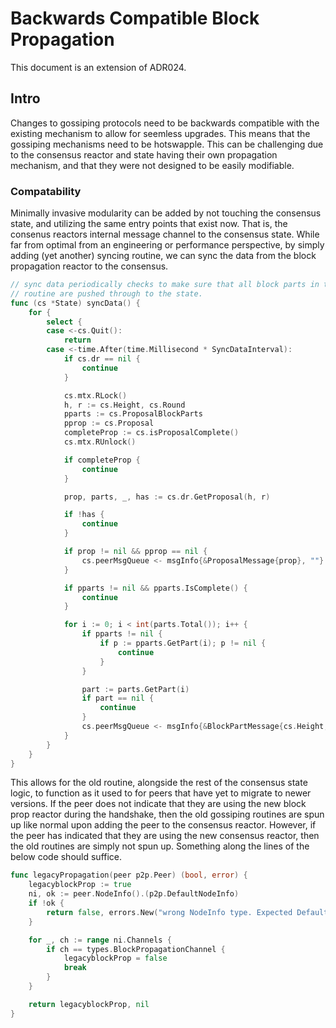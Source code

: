# Backwards Compatible Block Propagation

This document is an extension of ADR024.

## Intro

Changes to gossiping protocols need to be backwards compatible with the existing
mechanism to allow for seemless upgrades. This means that the gossiping
mechanisms need to be hotswapple. This can be challenging due to the consensus
reactor and state having their own propagation mechanism, and that they were not
designed to be easily modifiable.

### Compatability

Minimally invasive modularity can be added by not touching the consensus state,
and utilizing the same entry points that exist now. That is, the consenus
reactors internal message channel to the consensus state. While far from optimal
from an engineering or performance perspective, by simply adding (yet another)
syncing routine, we can sync the data from the block propagation reactor to the
consensus.

```go
// sync data periodically checks to make sure that all block parts in the data
// routine are pushed through to the state.
func (cs *State) syncData() {
	for {
		select {
		case <-cs.Quit():
			return
		case <-time.After(time.Millisecond * SyncDataInterval):
			if cs.dr == nil {
				continue
			}

			cs.mtx.RLock()
			h, r := cs.Height, cs.Round
			pparts := cs.ProposalBlockParts
			pprop := cs.Proposal
			completeProp := cs.isProposalComplete()
			cs.mtx.RUnlock()

			if completeProp {
				continue
			}

			prop, parts, _, has := cs.dr.GetProposal(h, r)

			if !has {
				continue
			}

			if prop != nil && pprop == nil {
				cs.peerMsgQueue <- msgInfo{&ProposalMessage{prop}, ""}
			}

			if pparts != nil && pparts.IsComplete() {
				continue
			}

			for i := 0; i < int(parts.Total()); i++ {
				if pparts != nil {
					if p := pparts.GetPart(i); p != nil {
						continue
					}
				}

				part := parts.GetPart(i)
				if part == nil {
					continue
				}
				cs.peerMsgQueue <- msgInfo{&BlockPartMessage{cs.Height, cs.Round, part}, ""}
			}
		}
	}
}
```

This allows for the old routine, alongside the rest of the consensus state
logic, to function as it used to for peers that have yet to migrate to newer
versions. If the peer does not indicate that they are using the new block prop
reactor during the handshake, then the old gossiping routines are spun up like
normal upon adding the peer to the consensus reactor. However, if the peer has
indicated that they are using the new consensus reactor, then the old routines
are simply not spun up. Something along the lines of the below code should
suffice.

```go
func legacyPropagation(peer p2p.Peer) (bool, error) {
	legacyblockProp := true
	ni, ok := peer.NodeInfo().(p2p.DefaultNodeInfo)
	if !ok {
		return false, errors.New("wrong NodeInfo type. Expected DefaultNodeInfo")
	}

	for _, ch := range ni.Channels {
		if ch == types.BlockPropagationChannel {
			legacyblockProp = false
			break
		}
	}

	return legacyblockProp, nil
}
```

